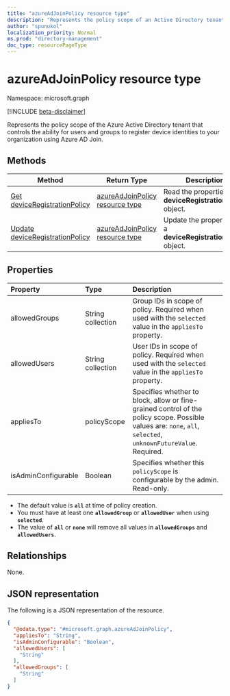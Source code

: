 ```yaml
---
title: "azureAdJoinPolicy resource type"
description: "Represents the policy scope of an Active Directory tenant that controls device registration using Azure AD Join."
author: "spunukol"
localization_priority: Normal
ms.prod: "directory-management"
doc_type: resourcePageType
---
```

# azureAdJoinPolicy resource type

Namespace: microsoft.graph

[!INCLUDE [beta-disclaimer](../../includes/beta-disclaimer.md)]

Represents the policy scope of the Azure Active Directory tenant that controls the ability for users and groups to register device identities to your organization using Azure AD Join.

## Methods

| Method | Return Type | Description |
| --- | --- | --- |
| [Get deviceRegistrationPolicy](../api/deviceregistrationpolicy-get.md) | [azureAdJoinPolicy resource type](azureadjoinpolicy.md) | Read the properties of a **deviceRegistrationPolicy** object. |
| [Update deviceRegistrationPolicy](../api/deviceregistrationpolicy-update.md) | [azureAdJoinPolicy resource type](azureadjoinpolicy.md) | Update the properties of a **deviceRegistrationPolicy** object. |

## Properties

|Property|Type|Description|
|:---|:---|:---|
|allowedGroups|String collection|Group IDs in scope of policy. Required when used with the `selected` value in the `appliesTo` property.|
|allowedUsers|String collection|User IDs in scope of policy. Required when used with the `selected` value in the `appliesTo` property.|
|appliesTo|policyScope|Specifies whether to block, allow or fine-grained control of the policy scope. Possible values are: `none`, `all`, `selected`, `unknownFutureValue`. Required.|
|isAdminConfigurable|Boolean|Specifies whether this `policyScope` is configurable by the admin. Read-only.|

* The default value is **`all`** at time of policy creation.
* You must have at least one **`allowedGroup`** or **`allowedUser`** when using **`selected`**.
* The value of **`all`** or **`none`** will remove all values in **`allowedGroups`** and **`allowedUsers`**.

## Relationships

None.

## JSON representation

The following is a JSON representation of the resource.
<!-- {
  "blockType": "resource",
  "@odata.type": "microsoft.graph.azureAdJoinPolicy"
}
-->
``` json
{
  "@odata.type": "#microsoft.graph.azureAdJoinPolicy",
  "appliesTo": "String",
  "isAdminConfigurable": "Boolean",
  "allowedUsers": [
    "String"
  ],
  "allowedGroups": [
    "String"
  ]
}
```
